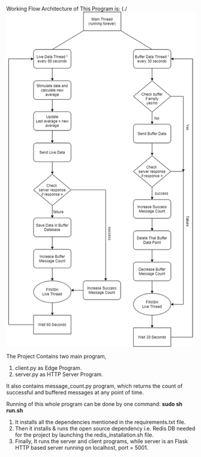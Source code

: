 Working Flow Architecture of This Program is: 
(./![plot](./edge_program.png)

The Project Contains two main program, 
  1. client.py as Edge Program.
  2. server.py as HTTP Server Program.
  
 It also contains message_count.py program, which returns the count of successful and buffered messages at any point of time.
 
 Running of this whole program can be done by one command:
  __sudo sh run.sh__
  1. It installs all the dependencies mentioned in the requirements.txt file.
  2. Then it installs & runs the open source dependency i.e. Redis DB needed for the project by launching the redis_installation.sh file.
  3. Finally, It runs the server and client programs, while server is an Flask HTTP based server running on localhost, port = 5001.
